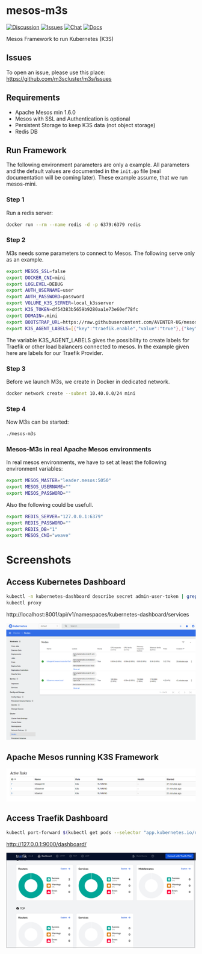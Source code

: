 # mesos-m3s
[![Discussion](https://img.shields.io/static/v1?label=&message=Discussion&color=brightgreen)](https://github.com/m3scluster/m3s/discussions)
[![Issues](https://img.shields.io/static/v1?label=&message=Issues&color=brightgreen)](https://github.com/m3scluster/m3s/issues)
[![Chat](https://img.shields.io/static/v1?label=&message=Chat&color=brightgreen)](https://matrix.to/#/#mesosk3s:matrix.aventer.biz?via=matrix.aventer.biz)
[![Docs](https://img.shields.io/static/v1?label=&message=Docs&color=brightgreen)](https://m3scluster.github.io/m3s/)

Mesos Framework to run Kubernetes (K3S)

## Issues

To open an issue, please use this place: https://github.com/m3scluster/m3s/issues

## Requirements

- Apache Mesos min 1.6.0
- Mesos with SSL and Authentication is optional
- Persistent Storage to keep K3S data (not object storage)
- Redis DB

## Run Framework

The following environment parameters are only a example. All parameters and the default values are documented in
the `init.go` file (real documentation will be coming later). These example assume, that we run mesos-mini.

### Step 1

Run a redis server:

```Bash
docker run --rm --name redis -d -p 6379:6379 redis
```

### Step 2

M3s needs some parameters to connect to Mesos. The following serve only as an example.

```Bash
export MESOS_SSL=false
export DOCKER_CNI=mini
export LOGLEVEL=DEBUG
export AUTH_USERNAME=user
export AUTH_PASSWORD=password
export VOLUME_K3S_SERVER=local_k3sserver
export K3S_TOKEN=df54383b5659b9280aa1e73e60ef78fc
export DOMAIN=.mini
export BOOTSTRAP_URL=https://raw.githubusercontent.com/AVENTER-UG/mesos-m3s/master/bootstrap/bootstrap.sh
export K3S_AGENT_LABELS=[{"key":"traefik.enable","value":"true"},{"key":"traefik.http.routers.m3s.entrypoints","value":"web"},{"key":"traefik.http.routers.m3s.service","value":"m3s-http"},{"key":"traefik.http.routers.m3s.rule","value":"HostRegexp(`example.com`, `{subdomain:[a-z]+}.example.com`)"}]
```

The variable K3S_AGENT_LABELS gives the possibility to create labels for Traefik or other load balancers connected to mesos. In the example given here are labels for our Traefik Provider.

### Step 3 

Before we launch M3s, we create in Docker in dedicated network.

```Bash
docker network create --subnet 10.40.0.0/24 mini
```

### Step 4

Now M3s can be started:

```Bash
./mesos-m3s
```

### Mesos-M3s in real Apache Mesos environments

In real mesos environments, we have to set at least the following environment variables:

```Bash
export MESOS_MASTER="leader.mesos:5050"
export MESOS_USERNAME=""
export MESOS_PASSWORD=""
```

Also the following could be usefull.

```Bash
export REDIS_SERVER="127.0.0.1:6379"
export REDIS_PASSWORD=""
export REDIS_DB="1"
export MESOS_CNI="weave"
```

# Screenshots

## Access Kubernetes Dashboard

```bash
kubectl -n kubernetes-dashboard describe secret admin-user-token | grep '^token'
kubectl proxy
```

http://localhost:8001/api/v1/namespaces/kubernetes-dashboard/services


![image_2021-05-01-15-09-30](vx_images/image_2021-05-01-15-09-30.png)

## Apache Mesos running K3S Framework

![image_2021-05-01-15-10-54](vx_images/image_2021-05-01-15-10-54.png)

## Access Traefik Dashboard

```bash
kubectl port-forward $(kubectl get pods --selector "app.kubernetes.io/name=traefik" --output=name -n kube-system) -n kube-system 9000:9000
```

http://127.0.0.1:9000/dashboard/


![image_2021-06-13-17-15-45](vx_images/image_2021-06-13-17-15-45.png)
